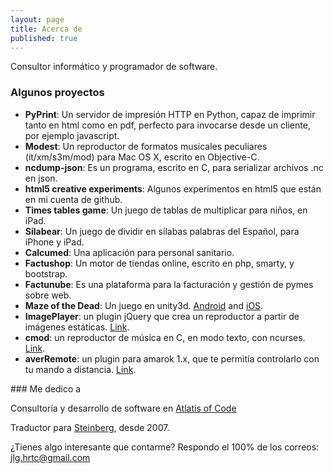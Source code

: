 ```yaml
---
layout: page
title: Acerca de
published: true
---
```


Consultor informático y programador de software.

### Algunos proyectos

- **PyPrint**: Un servidor de impresión HTTP en Python, capaz de imprimir tanto en html como en pdf, perfecto para invocarse desde un cliente, por ejemplo javascript.
- **Modest**: Un reproductor de formatos musicales peculiares  (it/xm/s3m/mod) para Mac OS X, escrito en Objective-C.
- **ncdump-json**: Es un programa, escrito en C, para serializar archivos .nc en json.
- **html5 creative experiments**: Algunos experimentos en html5 que están en mi cuenta de github.
- **Times tables game**: Un juego de tablas de multiplicar para niños, en iPad.
- **Silabear**: Un juego de dividir en sílabas palabras del Español, para iPhone y iPad.
- **Calcumed**: Una aplicación para personal sanitario.
- **Factushop**: Un motor de tiendas online, escrito en php, smarty, y bootstrap.
- **Factunube**: Es una plataforma para la facturación y gestión de pymes sobre web.
- **Maze of the Dead**: Un juego en unity3d. [Android](https://play.google.com/store/apps/details?id=com.jllodra.mazeofthedead&hl=es) and [iOS](https://itunes.apple.com/es/app/maze-of-the-dead/id793424993?mt=8).
- **ImagePlayer**: un plugin jQuery que crea un reproductor a partir de imágenes estáticas. [Link](http://jllodra.github.io/imageplayer/).
- **cmod**: un reproductor de música en C, en modo texto, con ncurses. [Link](https://github.com/jllodra/cmod).
- **averRemote**: un plugin para amarok 1.x, que te permitía controlarlo con tu mando a distancia. [Link](http://linux.softpedia.com/get/Multimedia/Audio/amaroK-Scripts/averRemote-11683.shtml).

### Me dedico a

Consultoría y desarrollo de software en [Atlatis of Code](http://atlantisofcode.com)

Traductor para [Steinberg](http://steinberg.net), desde 2007.

¿Tienes algo interesante que contarme? Respondo el 100% de los correos: [jlg.hrtc@gmail.com](mailto:jlg.hrtc@gmail.com)

